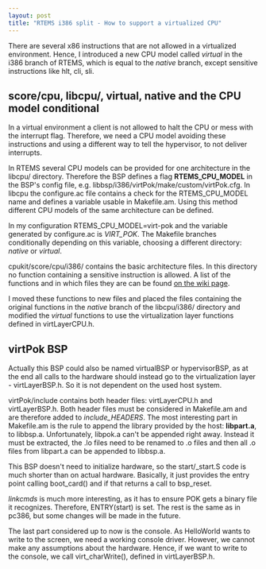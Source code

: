 ```yaml
--- 
layout: post
title: "RTEMS i386 split - How to support a virtualized CPU"
---
```


There are several x86 instructions that are not allowed in a virtualized 
environment. Hence, I introduced a new CPU model called _virtual_ in the i386
branch of RTEMS, which is equal to the _native_ branch, except sensitive
instructions like hlt, cli, sli. 

## score/cpu, libcpu/, virtual, native and the CPU model conditional

In a virtual environment a client is not allowed to halt the CPU or mess with
the interrupt flag. Therefore, we need a CPU model avoiding these instructions
and using a different way to tell the hypervisor, to not deliver interrupts.

In RTEMS several CPU models can be provided for one architecture in the libcpu/
directory. Therefore the BSP defines a flag **RTEMS_CPU_MODEL** in the BSP's
config file, e.g. libbsp/i386/virtPok/make/custom/virtPok.cfg.
In libcpu the configure.ac file contains a check for the RTEMS_CPU_MODEL name
and defines a variable usable in Makefile.am. 
Using this method different CPU models of the same architecture can be defined.

In my configuration RTEMS_CPU_MODEL=virt-pok and the variable generated by
configure.ac is *VIRT_POK*. The Makefile branches conditionally depending on
this variable, choosing a different directory: _native_ or _virtual_.

cpukit/score/cpu/i386/ contains the basic architecture files. In this directory
no function containing a sensitive instruction is allowed. A list of the
functions and in which files they are can be found
[on the wiki page](http://wiki.rtems.org/wiki/index.php/GSOC_2013_-_Paravirtualization_of_RTEMS).

I moved these functions to new files and placed the files containing the
original functions in the _native_ branch of the libcpu/i386/ directory and
modified the _virtual_ functions to use the virtualization layer functions
defined in virtLayerCPU.h.


## virtPok BSP

Actually this BSP could also be named virtualBSP or hypervisorBSP, as at the
end all calls to the hardware should instead go to the virtualization layer -
virtLayerBSP.h. So it is not dependent on the used host system.

virtPok/include contains both header files: virtLayerCPU.h and virtLayerBSP.h.
Both header files must be considered in Makefile.am and are therefore added to
*include_HEADERS*.
The most interesting part in Makefile.am is the rule to append the library
provided by the host: **libpart.a**, to libbsp.a. Unfortunately, libpok.a can't
be appended right away. Instead it must be extracted, the .lo files need to be
renamed to .o files and then all .o files from libpart.a can be appended to
libbsp.a.


This BSP doesn't need to initialize hardware, so the start/_start.S code is
much shorter than on actual hardware. Basically, it just provides the entry
point calling boot_card() and if that returns a call to bsp_reset.

*linkcmds* is much more interesting, as it has to ensure POK gets a binary file
it recognizes. Therefore, ENTRY(start) is set. The rest is the same as in
pc386, but some changes will be made in the future.


The last part considered up to now is the console. As HelloWorld wants to write
to the screen, we need a working console driver. However, we cannot make any
assumptions about the hardware. Hence, if we want to write to the console, we
call virt_charWrite(), defined in virtLayerBSP.h.

